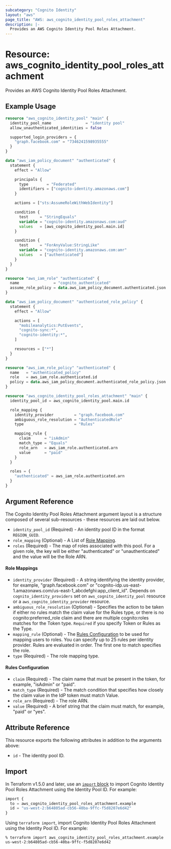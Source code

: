 ```yaml
---
subcategory: "Cognito Identity"
layout: "aws"
page_title: "AWS: aws_cognito_identity_pool_roles_attachment"
description: |-
  Provides an AWS Cognito Identity Pool Roles Attachment.
---
```


# Resource: aws_cognito_identity_pool_roles_attachment

Provides an AWS Cognito Identity Pool Roles Attachment.

## Example Usage

```terraform
resource "aws_cognito_identity_pool" "main" {
  identity_pool_name               = "identity pool"
  allow_unauthenticated_identities = false

  supported_login_providers = {
    "graph.facebook.com" = "7346241598935555"
  }
}

data "aws_iam_policy_document" "authenticated" {
  statement {
    effect = "Allow"

    principals {
      type        = "Federated"
      identifiers = ["cognito-identity.amazonaws.com"]
    }

    actions = ["sts:AssumeRoleWithWebIdentity"]

    condition {
      test     = "StringEquals"
      variable = "cognito-identity.amazonaws.com:aud"
      values   = [aws_cognito_identity_pool.main.id]
    }

    condition {
      test     = "ForAnyValue:StringLike"
      variable = "cognito-identity.amazonaws.com:amr"
      values   = ["authenticated"]
    }
  }
}

resource "aws_iam_role" "authenticated" {
  name               = "cognito_authenticated"
  assume_role_policy = data.aws_iam_policy_document.authenticated.json
}

data "aws_iam_policy_document" "authenticated_role_policy" {
  statement {
    effect = "Allow"

    actions = [
      "mobileanalytics:PutEvents",
      "cognito-sync:*",
      "cognito-identity:*",
    ]

    resources = ["*"]
  }
}

resource "aws_iam_role_policy" "authenticated" {
  name   = "authenticated_policy"
  role   = aws_iam_role.authenticated.id
  policy = data.aws_iam_policy_document.authenticated_role_policy.json
}

resource "aws_cognito_identity_pool_roles_attachment" "main" {
  identity_pool_id = aws_cognito_identity_pool.main.id

  role_mapping {
    identity_provider         = "graph.facebook.com"
    ambiguous_role_resolution = "AuthenticatedRole"
    type                      = "Rules"

    mapping_rule {
      claim      = "isAdmin"
      match_type = "Equals"
      role_arn   = aws_iam_role.authenticated.arn
      value      = "paid"
    }
  }

  roles = {
    "authenticated" = aws_iam_role.authenticated.arn
  }
}
```

## Argument Reference

The Cognito Identity Pool Roles Attachment argument layout is a structure composed of several sub-resources - these resources are laid out below.

* `identity_pool_id` (Required) - An identity pool ID in the format `REGION_GUID`.
* `role_mapping` (Optional) - A List of [Role Mapping](#role-mappings).
* `roles` (Required) - The map of roles associated with this pool. For a given role, the key will be either "authenticated" or "unauthenticated" and the value will be the Role ARN.

#### Role Mappings

* `identity_provider` (Required) - A string identifying the identity provider, for example, "graph.facebook.com" or "cognito-idp.us-east-1.amazonaws.com/us-east-1_abcdefghi:app_client_id". Depends on `cognito_identity_providers` set on `aws_cognito_identity_pool` resource or a `aws_cognito_identity_provider` resource.
* `ambiguous_role_resolution` (Optional) - Specifies the action to be taken if either no rules match the claim value for the Rules type, or there is no cognito:preferred_role claim and there are multiple cognito:roles matches for the Token type. `Required` if you specify Token or Rules as the Type.
* `mapping_rule` (Optional) - The [Rules Configuration](#rules-configuration) to be used for mapping users to roles. You can specify up to 25 rules per identity provider. Rules are evaluated in order. The first one to match specifies the role.
* `type` (Required) - The role mapping type.

#### Rules Configuration

* `claim` (Required) - The claim name that must be present in the token, for example, "isAdmin" or "paid".
* `match_type` (Required) - The match condition that specifies how closely the claim value in the IdP token must match Value.
* `role_arn` (Required) - The role ARN.
* `value` (Required) - A brief string that the claim must match, for example, "paid" or "yes".

## Attribute Reference

This resource exports the following attributes in addition to the arguments above:

* `id` - The identity pool ID.

## Import

In Terraform v1.5.0 and later, use an [`import` block](https://developer.hashicorp.com/terraform/language/import) to import Cognito Identity Pool Roles Attachment using the Identity Pool ID. For example:

```terraform
import {
  to = aws_cognito_identity_pool_roles_attachment.example
  id = "us-west-2:b64805ad-cb56-40ba-9ffc-f5d8207e6d42"
}
```

Using `terraform import`, import Cognito Identity Pool Roles Attachment using the Identity Pool ID. For example:

```console
% terraform import aws_cognito_identity_pool_roles_attachment.example us-west-2:b64805ad-cb56-40ba-9ffc-f5d8207e6d42
```
